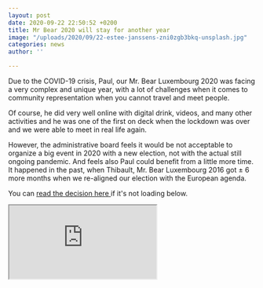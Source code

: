 ```yaml
---
layout: post
date: 2020-09-22 22:50:52 +0200
title: Mr Bear 2020 will stay for another year
image: "/uploads/2020/09/22-estee-janssens-zni0zgb3bkq-unsplash.jpg"
categories: news
author: ''

---
```

Due to the COVID-19 crisis, Paul, our Mr. Bear Luxembourg 2020 was facing a very complex and unique year, with a lot of challenges when it comes to community representation when you cannot travel and meet people.

Of course, he did very well online with digital drink, videos, and many other activities and he was one of the first on deck when the lockdown was over and we were able to meet in real life again.

However, the administrative board feels it would be not acceptable to organize a big event in 2020 with a new election, not with the actual still ongoing pandemic. And feels also Paul could benefit from a little more time. It happened in the past, when Thibault, Mr. Bear Luxembourg 2016 got ± 6 more months when we re-aligned our election with the European agenda.

You can [read the decision here ](https://docs.google.com/document/d/e/2PACX-1vTVi53zjLk04DUisCcpayHbeaOcH95TcHrQnVaD3teXJDlU_2fQTz7cpZ1CM2VnvFU_NuF9qrBFh9xE/pub)if it's not loading below.

<iframe src="https://docs.google.com/document/d/e/2PACX-1vTVi53zjLk04DUisCcpayHbeaOcH95TcHrQnVaD3teXJDlU_2fQTz7cpZ1CM2VnvFU_NuF9qrBFh9xE/pub?embedded=true"></iframe>